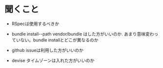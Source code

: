 # 聞くこと

* RSpecは使用するべきか

* bundle install--path vendor/bundle はした方がいいのか.
あまり意味変わっていない。bundle installとどこが異なるのか

* github issueは利用した方がいいのか

* devise タイムゾーンは入れた方がいいのか